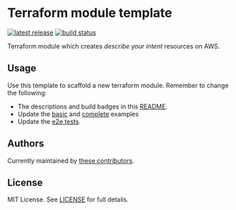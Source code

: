 

# Terraform module template

[![latest release](https://img.shields.io/github/v/release/telia-oss/terraform-module-template?style=flat-square)](https://github.com/telia-oss/terraform-module-template/releases/latest)
[![build status](https://img.shields.io/github/workflow/status/telia-oss/terraform-module-template/workflow?label=build&logo=github&style=flat-square)](https://github.com/telia-oss/terraform-module-template/actions?query=workflow%3Atest)

Terraform module which creates *describe your intent* resources on AWS.

## Usage

Use this template to scaffold a new terraform module. Remember to change the following:
- The descriptions and build badges in this [README](README.md).
- Update the [basic](examples/basic/README.md) and [complete](examples/complete/README.md) examples
- Update the [e2e tests](test/).

## Authors

Currently maintained by [these contributors](../../graphs/contributors).

## License

MIT License. See [LICENSE](LICENSE) for full details.
